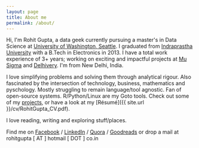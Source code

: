 ```yaml
---
layout: page
title: About me
permalink: /about/
---
```


Hi, I'm Rohit Gupta, a data geek currently pursuing a master's in Data Science at [University of Washington, Seattle][studypg]. I graduated from [Indraprastha University][study] with a B.Tech in Electronics in 2013. I have a total work experience of 3+ years; working on exciting and impactful projects at [Mu Sigma][work1] and [Delhivery][work2]. I'm from New Delhi, India.  

I love simplifying problems and solving them through analytical rigour. Also fascinated by the intersection of technology, business, mathematics and pyschology. Mostly struggling to remain language/tool agnostic. Fan of open-source systems. R/Python/Linux are my Goto tools. Check out some of my [projects][proj], or have a look at my [Résumé]({{ site.url }}/cv/RohitGupta_CV.pdf).

I love reading, writing and exploring stuff/places. 


Find me on [Facebook][fb] / [LinkedIn][li] / [Quora][qr] / [Goodreads][gr] or drop a mail at rohitgupta [ AT ] hotmail [ DOT ] co.in


[studypg]: https://www.datasciencemasters.uw.edu/
[study]: https://en.wikipedia.org/wiki/Guru_Gobind_Singh_Indraprastha_University
[proj]: https://rohitgupta91.github.io/projects/
[fb]: http://www.facebook.com/rohitt.gupta
[li]: http://www.linkedin.com/in/rohitgupta91
[qr]: https://www.quora.com/profile/Rohit-Gupta-22
[gr]: https://www.goodreads.com/user/show/8470675-rohit
[work1]: https://www.mu-sigma.com/
[work2]: https://www.delhivery.com/
